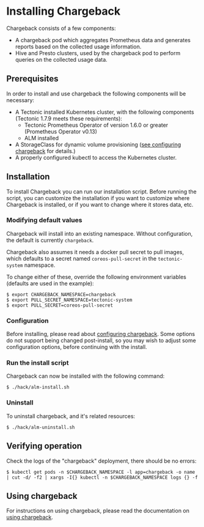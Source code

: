 # Installing Chargeback

Chargeback consists of a few components:

- A chargeback pod which aggregates Prometheus data and generates reports based
  on the collected usage information.
- Hive and Presto clusters, used by the chargeback pod to perform queries on the
  collected usage data.

## Prerequisites

In order to install and use chargeback the following components will be
necessary:

- A Tectonic installed Kubernetes cluster, with the following components
  (Tectonic 1.7.9 meets these requirements):
  - Tectonic Prometheus Operator of version 1.6.0 or greater (Prometheus
    Operator v0.13)
  - ALM installed
- A StorageClass for dynamic volume provisioning ([see configuring chargeback](configuration.md) for details.)
- A properly configured kubectl to access the Kubernetes cluster.

## Installation

To install Chargeback you can run our installation script.
Before running the script, you can customize the installation if you want to
customize where Chargeback is installed, or if you want to change where it
stores data, etc.

### Modifying default values

Chargeback will install into an existing namespace. Without configuration, the
default is currently `chargeback`.

Chargeback also assumes it needs a docker pull secret to pull images, which
defaults to a secret named `coreos-pull-secret` in the `tectonic-system`
namespace.

To change either of these, override the following environment variables
(defaults are used in the example):

```
$ export CHARGEBACK_NAMESPACE=chargeback
$ export PULL_SECRET_NAMESPACE=tectonic-system
$ export PULL_SECRET=coreos-pull-secret
```

### Configuration

Before installing, please read about [configuring chargeback](configuration.md).
Some options do not support being changed post-install, so you may wish to
adjust some configuration options, before continuing with the install.

### Run the install script

Chargeback can now be installed with the following command:

```
$ ./hack/alm-install.sh
```

### Uninstall

To uninstall chargeback, and it's related resources:

```
$ ./hack/alm-uninstall.sh
```

## Verifying operation

Check the logs of the "chargeback" deployment, there should be no errors:

```
$ kubectl get pods -n $CHARGEBACK_NAMESPACE -l app=chargeback -o name | cut -d/ -f2 | xargs -I{} kubectl -n $CHARGEBACK_NAMESPACE logs {} -f
```

## Using chargeback

For instructions on using chargeback, please read the documentation on [using chargeback](Using-chargeback.md).
